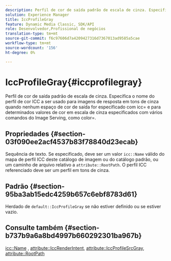 ```yaml
---
description: Perfil de cor de saída padrão de escala de cinza. Especifica o nome do perfil de cor ICC a ser usado para imagens de resposta em tons de cinza quando nenhum espaço de cor de saída for especificado com icc= e para determinados valores de cor em escala de cinza especificados com vários comandos do Image Serving, como color=.
solution: Experience Manager
title: IccProfileGray
feature: Dynamic Media Classic, SDK/API
role: Desenvolvedor,Profissional de negócios
translation-type: tm+mt
source-git-commit: f6c97606d7a4209427316d7367013ad9585a5cae
workflow-type: tm+mt
source-wordcount: '156'
ht-degree: 0%

---
```



# IccProfileGray{#iccprofilegray}

Perfil de cor de saída padrão de escala de cinza. Especifica o nome do perfil de cor ICC a ser usado para imagens de resposta em tons de cinza quando nenhum espaço de cor de saída for especificado com icc= e para determinados valores de cor em escala de cinza especificados com vários comandos do Image Serving, como color=.

## Propriedades {#section-03f090ee2acf4537b83f78840d23ecab}

Sequência de texto. Se especificado, deve ser um valor `icc::Name` válido do mapa de perfil ICC deste catálogo de imagem ou do catálogo padrão, ou um caminho de arquivo relativo a `attribute::RootPath`. O perfil ICC referenciado deve ser um perfil em tons de cinza.

## Padrão {#section-95ba3ab15edc4259b657c6ebf8783d61}

Herdado de `default::IccProfileGray` se não estiver definido ou se estiver vazio.

## Consulte também {#section-b737b9a6a8bd4997b660292301ba967b}

[icc::Name](../../../../../is-api/image-catalog/image-serving-api-ref/c-image-catalog-reference/c-icc-profile-map-reference/r-name-icc.md#reference-9e7d3c8e35434981a3dfac66b8946cbe) ,  [attribute::IccRenderIntent](../../../../../is-api/image-catalog/image-serving-api-ref/c-image-catalog-reference/c-attributes-reference/r-iccrenderintent.md#reference-012f207f28bd4406a5368d23ed95a51f),  [attribute::IccProfileSrcGray](../../../../../is-api/image-catalog/image-serving-api-ref/c-image-catalog-reference/c-attributes-reference/r-iccprofilesrcgray.md#reference-a717831da24d43f680d01393660f12f9),  [attribute::RootPath](../../../../../is-api/image-catalog/image-serving-api-ref/c-image-catalog-reference/c-attributes-reference/r-rootpath.md#reference-17d57e5967be403b8408fa7214017494)
